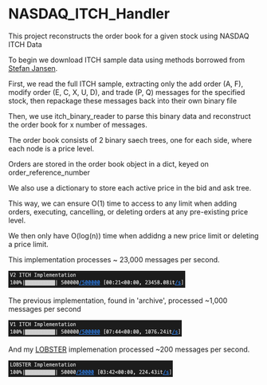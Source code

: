 # NASDAQ_ITCH_Handler
This project reconstructs the order book for a given stock using NASDAQ ITCH Data

To begin we download ITCH sample data using methods borrowed from [Stefan Jansen]([https://github.com/PacktPublishing/Hands-On-Machine-Learning-for-Algorithmic-Trading/blob/master/Chapter02/01_NASDAQ_TotalView-ITCH_Order_Book/01_build_itch_order_book.ipynb](https://github.com/stefan-jansen/machine-learning-for-trading/blob/main/02_market_and_fundamental_data/01_NASDAQ_TotalView-ITCH_Order_Book/01_parse_itch_order_flow_messages.ipynb)).

First, we read the full ITCH sample, extracting only the add order (A, F), modify order (E, C, X, U, D), and trade (P, Q) messages for the specified stock, then repackage these messages back into their own binary file

Then, we use itch_binary_reader to parse this binary data and reconstruct the order book for x number of messages.

The order book consists of 2 binary saech trees, one for each side, where each node is a price level.

Orders are stored in the order book object in a dict, keyed on order_reference_number

We also use a dictionary to store each active price in the bid and ask tree.

This way, we can ensure O(1) time to access to any limit when adding orders, executing, cancelling, or deleting orders at any pre-existing price level.

We then only have O(log(n)) time when addidng a new price limit or deleting a price limit.

This implementation processes ~ 23,000 messages per second.

![comparsion_1](https://github.com/samdelaney42/NASDAQ_ITCH_Handler/blob/main/data/images/v2_itch.png)

The previous implementation, found in 'archive', processed ~1,000 messages per second

![comparsion_2](https://github.com/samdelaney42/NASDAQ_ITCH_Handler/blob/main/data/images/v1_itch.png)

And my [LOBSTER](https://github.com/samdelaney42/L2_Order_Book_Handler) implemenation processed ~200 messages per second.

![comparsion_3](https://github.com/samdelaney42/NASDAQ_ITCH_Handler/blob/main/data/images/lob.png)
